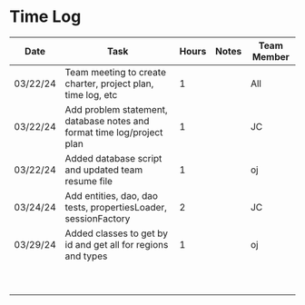 # Time Log
| Date     | Task                                                                   | Hours | Notes | Team Member |
|----------|------------------------------------------------------------------------|-------|-------|-------------|
| 03/22/24 | Team meeting  to create charter, project plan, time log, etc           | 1     |       | All         |
| 03/22/24 | Add problem statement, database notes and format time log/project plan | 1     |       | JC          |
| 03/22/24 | Added database script and updated team resume file                     | 1     |       | oj          |
| 03/24/24 | Add entities, dao, dao tests, propertiesLoader, sessionFactory         | 2     |       | JC          |
| 03/29/24 | Added classes to get by id and get all for regions and types           | 1     |       | oj          |
|          |                                                                        |       |       |             |
|          |                                                                        |       |       |             |
|          |                                                                        |       |       |             |
|          |                                                                        |       |       |             |
|          |                                                                        |       |       |             |
|          |                                                                        |       |       |             |
|          |                                                                        |       |       |             |
|          |                                                                        |       |       |             |
|          |                                                                        |       |       |             |
